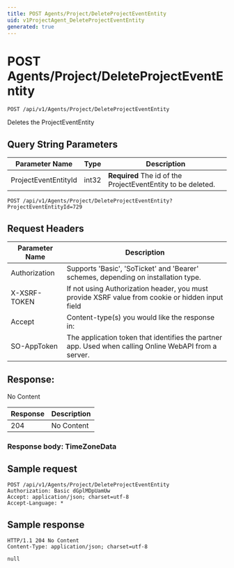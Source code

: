```yaml
---
title: POST Agents/Project/DeleteProjectEventEntity
uid: v1ProjectAgent_DeleteProjectEventEntity
generated: true
---
```


# POST Agents/Project/DeleteProjectEventEntity

```http
POST /api/v1/Agents/Project/DeleteProjectEventEntity
```

Deletes the ProjectEventEntity







## Query String Parameters

| Parameter Name | Type |  Description |
|----------------|------|--------------|
| ProjectEventEntityId | int32 | **Required** The id of the ProjectEventEntity to be deleted. |

```http
POST /api/v1/Agents/Project/DeleteProjectEventEntity?ProjectEventEntityId=729
```


## Request Headers

| Parameter Name | Description |
|----------------|-------------|
| Authorization  | Supports 'Basic', 'SoTicket' and 'Bearer' schemes, depending on installation type. |
| X-XSRF-TOKEN   | If not using Authorization header, you must provide XSRF value from cookie or hidden input field |
| Accept         | Content-type(s) you would like the response in:  |
| SO-AppToken | The application token that identifies the partner app. Used when calling Online WebAPI from a server. |


## Response:

No Content

| Response | Description |
|----------------|-------------|
| 204 | No Content |

### Response body: TimeZoneData


## Sample request

```http!
POST /api/v1/Agents/Project/DeleteProjectEventEntity
Authorization: Basic dGplMDpUamUw
Accept: application/json; charset=utf-8
Accept-Language: *
```

## Sample response

```http_
HTTP/1.1 204 No Content
Content-Type: application/json; charset=utf-8

null
```